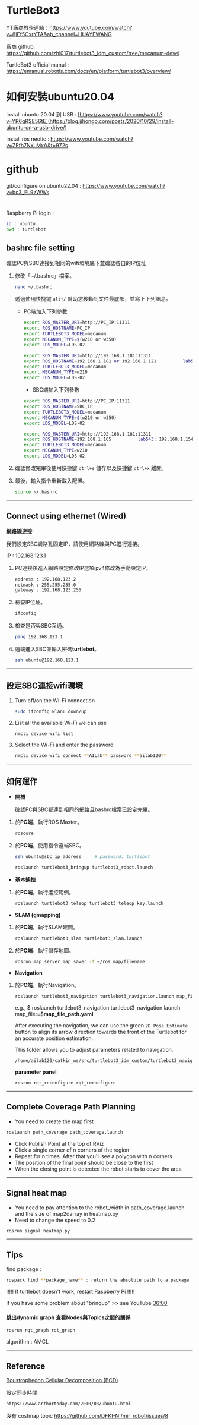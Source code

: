 # TurtleBot3

YT廠商教學連結：https://www.youtube.com/watch?v=8jEf5CxrYTA&ab_channel=HUAYEWANG

廠商 github: https://github.com/zhl017/turtlebot3_idm_custom/tree/mecanum-devel

TurtleBot3 official manul : https://emanual.robotis.com/docs/en/platform/turtlebot3/overview/

# 如何安裝ubuntu20.04


install ubuntu 20.04 到 USB : [https://www.youtube.com/watch?v=YR6qRSE56tE](https://blog.jihongo.com/posts/2020/10/29/install-ubuntu-on-a-usb-drive/)

install ros neotic : https://www.youtube.com/watch?v=ZEfh7NxLMxA&t=972s

# github

git/configure on ubuntu22.04 : https://www.youtube.com/watch?v=bc3_FL9zWWs

#

Raspberry Pi login : 
```bash
id : ubuntu
pwd : turtlebot
```



## **bashrc file setting**
確認PC與SBC連接到相同的wifi環境底下並確認各自的IP位址
1. 修改「~/.bashrc」檔案。

   ```bash
   nano ~/.bashrc
   ```
   透過使用快捷鍵 `alt+/` 幫助您移動到文件最底部，並寫下下列訊息。

   * PC端加入下列參數
     ```bash
     export ROS_MASTER_URI=http://PC_IP:11311
     export ROS_HOSTNAME=PC_IP
     export TURTLEBOT3_MODEL=mecanum
     export MECANUM_TYPE=$(w210 or w350)
     export LDS_MODEL=LDS-02
     ```
     ```bash
     export ROS_MASTER_URI=http://192.168.1.181:11311
     export ROS_HOSTNAME=192.168.1.181 or 192.168.1.121          lab543: 192.168.1.179
     export TURTLEBOT3_MODEL=mecanum
     export MECANUM_TYPE=w210
     export LDS_MODEL=LDS-02
     ```
     * SBC端加入下列參數
     ```bash
     export ROS_MASTER_URI=http://PC_IP:11311
     export ROS_HOSTNAME=SBC_IP
     export TURTLEBOT3_MODEL=mecanum
     export MECANUM_TYPE=$(w210 or w350)
     export LDS_MODEL=LDS-02
     ```
     ```bash
     export ROS_MASTER_URI=http://192.168.1.181:11311
     export ROS_HOSTNAME=192.168.1.165          lab543: 192.168.1.154
     export TURTLEBOT3_MODEL=mecanum
     export MECANUM_TYPE=w210
     export LDS_MODEL=LDS-02
     ```
2. 確認修改完畢後使用快捷鍵 `ctrl+s` 儲存以及快捷鍵 `ctrl+x` 離開。
3. 最後，輸入指令重新載入配置。
   ```bash
   source ~/.bashrc
   ```
---

## **Connect using ethernet (Wired)**

**網路線連接**

我們設定SBC網路孔固定IP，請使用網路線與PC進行連接。

IP : 192.168.123.1

1. PC連接後進入網路設定修改IP選項ipv4修改為手動設定IP。
   ```bash
   address : 192.168.123.2
   netmask : 255.255.255.0
   gateway : 192.168.123.255
   ```
2. 檢查IP位址。
   ```bash
   ifconfig
   ```
   
3. 檢查是否與SBC互通。
   ```bash
   ping 192.168.123.1
   ```
   
4. 遠端進入SBC並輸入密碼**turtlebot**。
   ```bash
   ssh ubuntu@192.168.123.1
   ```
---

## **設定SBC連接wifi環境**

1. Turn off/on the Wi-Fi connection
   ```bash
   sudo ifconfig wlan0 down/up
   ```

2. List all the available Wi-Fi we can use
   ```bash
   nmcli device wifi list
   ```

3. Select the Wi-Fi and enter the password
   ```bash
   nmcli device wifi connect **AILab** password **ailab120**
   ```

---

## **如何運作**

* **開機**
  
  確認PC與SBC都連到相同的網路且bashrc檔案已設定完畢。
1. 於**PC端**，執行ROS Master。
   ```bash
   roscore
   ```

2. 於**PC端**，使用指令遠端SBC。
   ```bash
   ssh ubuntu@sbc_ip_address     # password: turtlebot
   ```
   ```bash
   roslaunch turtlebot3_bringup turtlebot3_robot.launch
   ```

* **基本遙控**

1. 於**PC端**，執行遙控範例。
   ```bash
   roslaunch turtlebot3_teleop turtlebot3_teleop_key.launch
   ```

* **SLAM (gmapping)**

1. 於**PC端**，執行SLAM建圖。
   ```bash
   roslaunch turtlebot3_slam turtlebot3_slam.launch
   ```

2. 於**PC端**，執行儲存地圖。
   ```bash
   rosrun map_server map_saver -f ~/ros_map/filename
   ```

* **Navigation**

1. 於**PC端**，執行Navigation。
   ```bash
   roslaunch turtlebot3_navigation turtlebot3_navigation.launch map_file:=/home/ailab120/ros_map/**filename**
   ```
   e.g., $ roslaunch turtlebot3_navigation turtlebot3_navigation.launch map_file:=$**map_file_path.yaml**

   After executing the navigation, we can use the green `2D Pose Estimate` button to align its arrow direction towards the front of the Turtlebot for an accurate position estimation.

   This folder allows you to adjust parameters related to navigation.
   ```bash
   /home/ailab120/catkin_ws/src/turtlebot3_idm_custom/turtlebot3_navigation/param
   ```
   **parameter panel**
   ```bash
   rosrun rqt_reconfigure rqt_reconfigure
   ```
---

## Complete Coverage Path Planning
- You need to create the map first

```bash
roslaunch path_coverage path_coverage.launch
```
- Click Publish Point at the top of RViz
- Click a single corner of n corners of the region
- Repeat for n times. After that you'll see a polygon with n corners
- The position of the final point should be close to the first
- When the closing point is detected the robot starts to cover the area

---

## Signal heat map
- You need to pay attention to the robot_width in path_coverage.launch and the size of map2darray in heatmap.py
- Need to change the speed to 0.2
```bash
rosrun signal heatmap.py 
```
   
---

## **Tips**

find package : 
```bash
rospack find **package_name** : return the absolute path to a package
```

!!!!!   If turtlebot doesn't work, restart Raspberry Pi   !!!!!

If you have some problem about "bringup" >> see YouTube [36:00](https://youtu.be/8jEf5CxrYTA?t=2163)

#### 跳出dynamic graph 查看Nodes與Topics之間的關係
```bash
rosrun rqt_graph rqt_graph
```

algorithm : AMCL

---




## **Reference**

[Boustrophedon Cellular Decomposition (BCD)](https://gitlab.com/Humpelstilzchen/path_coverage_ros/)


設定同步時間
```bash
https://www.arthurtoday.com/2010/03/ubuntu.html
```

沒有 costmap topic
https://github.com/DFKI-NI/mir_robot/issues/8



